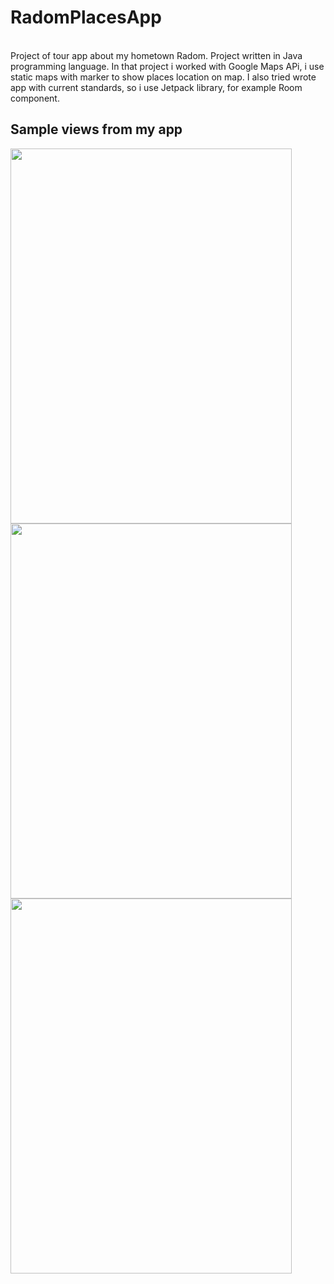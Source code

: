 <H1>RadomPlacesApp </H1><br>
Project of tour app about my hometown Radom. Project written in Java programming language. In that project i worked with Google Maps APi, i use static maps with marker
to show places location on map. I also tried wrote app with current standards, so i use Jetpack library, for example Room component.<br>
<H2>Sample views from my app</H2> 
<img src="https://github.com/YouAreJasonBourne/RadomPlacesApp/blob/e03200b1a9f2f47c6302ba98e1906821b67a19f5/images/1.png" width="450" height="600"/>
<img src="https://github.com/YouAreJasonBourne/RadomPlacesApp/blob/e03200b1a9f2f47c6302ba98e1906821b67a19f5/images/2.png" width="450" height="600"/>
<img src="https://github.com/YouAreJasonBourne/RadomPlacesApp/blob/e03200b1a9f2f47c6302ba98e1906821b67a19f5/images/3.png" width="450" height="600"/>


